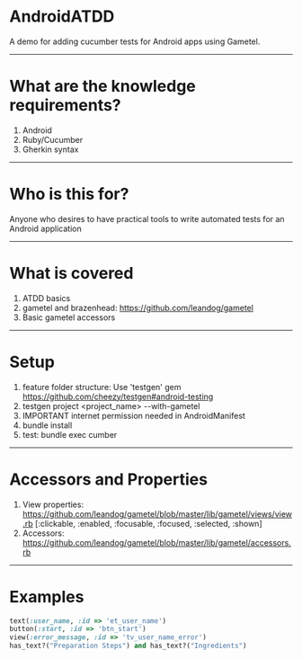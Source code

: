 AndroidATDD
==================

A demo for adding cucumber tests for Android apps using Gametel.

-----------------
What are the knowledge requirements?
==================
1. Android
2. Ruby/Cucumber
3. Gherkin syntax

-----------------
Who is this for?
==================
Anyone who desires to have practical tools to write automated tests for an Android application

-----------------
What is covered
==================
1. ATDD basics
2. gametel and brazenhead: https://github.com/leandog/gametel
3. Basic gametel accessors  

-----------------
Setup
==================
1. feature folder structure: Use 'testgen' gem https://github.com/cheezy/testgen#android-testing
2. testgen project <project_name> --with-gametel
3. IMPORTANT internet permission needed in AndroidManifest
4. bundle install
5. test: bundle exec cumber

-----------------
Accessors and Properties
==================
1. View properties: https://github.com/leandog/gametel/blob/master/lib/gametel/views/view.rb
	[:clickable, :enabled, :focusable, :focused, :selected, :shown]
2. Accessors: https://github.com/leandog/gametel/blob/master/lib/gametel/accessors.rb
	
-----------------
Examples
==================
```ruby
text(:user_name, :id => 'et_user_name')
button(:start, :id => 'btn_start')
view(:error_message, :id => 'tv_user_name_error')
has_text?("Preparation Steps") and has_text?("Ingredients")
```
